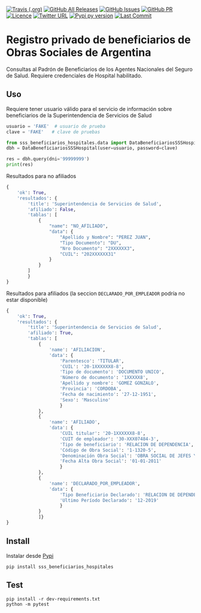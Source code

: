 [![Travis (.org)](https://img.shields.io/travis/cluster311/sss-beneficiarios?style=for-the-badge)](https://travis-ci.org/github/cluster311/sss-beneficiarios)
[![GitHub All Releases](https://img.shields.io/github/downloads/cluster311/sss-beneficiarios/total?style=for-the-badge)](https://github.com/cluster311/sss-beneficiarios/releases)
[![GitHub Issues](https://img.shields.io/github/issues/cluster311/sss-beneficiarios?style=for-the-badge)](https://github.com/cluster311/sss-beneficiarios/issues)
[![GitHub PR](https://img.shields.io/github/issues-pr/cluster311/sss-beneficiarios?style=for-the-badge)](https://github.com/cluster311/sss-beneficiarios/pulls)
[![Licence](https://img.shields.io/github/license/cluster311/sss-beneficiarios?style=for-the-badge)](https://github.com/cluster311/sss-beneficiarios/blob/master/LICENSE)
[![Twitter URL](https://img.shields.io/twitter/url?style=for-the-badge&url=https%3A%2F%2Ftwitter.com%2Fcluster311)](https://twitter.com/cluster311)
[![Pypi py version](https://img.shields.io/pypi/pyversions/sss-beneficiarios-hospitales?style=for-the-badge)](https://pypi.org/project/sss-beneficiarios-hospitales/)
[![Last Commit](https://img.shields.io/github/last-commit/cluster311/sss-beneficiarios?style=for-the-badge)](https://github.com/cluster311/sss-beneficiarios/commits/master)
# Registro privado de beneficiarios de Obras Sociales de Argentina

Consultas al Padrón de Beneficiarios de los Agentes Nacionales del Seguro de Salud. Requiere credenciales de Hospital habilitado.

## Uso

Requiere tener usuario válido para el servicio de información sobre beneficiarios de 
la Superintendencia de Servicios de Salud

``` python
usuario = 'FAKE'  # usuario de prueba
clave = 'FAKE'   # clave de pruebas

from sss_beneficiarios_hospitales.data import DataBeneficiariosSSSHospital
dbh = DataBeneficiariosSSSHospital(user=usuario, password=clave)

res = dbh.query(dni='99999999')
print(res)
```

Resultados para no afiliados

``` python
{
    'ok': True, 
    'resultados': {
        'title': 'Superintendencia de Servicios de Salud',
        'afiliado': False,
        'tablas': [
            {
                "name": "NO_AFILIADO",
                "data": {
                    "Apellido y Nombre": "PEREZ JUAN",
                    "Tipo Documento": "DU",
                    "Nro Documento": "2XXXXXX3",
                    "CUIL": "202XXXXXX31"
                }
            }
        ]
        }
}
```

Resultados para afiliados (la seccion `DECLARADO_POR_EMPLEADOR` podría no estar disponible)

``` python
{
    'ok': True, 
    'resultados': {
        'title': 'Superintendencia de Servicios de Salud', 
        'afiliado': True, 
        'tablas': [
            {
                'name': 'AFILIACION', 
                'data': {
                    'Parentesco': 'TITULAR', 
                    'CUIL': '20-1XXXXXX8-8', 
                    'Tipo de documento': 'DOCUMENTO UNICO', 
                    'Número de documento': '1XXXXX8', 
                    'Apellido y nombre': 'GOMEZ GONZALO', 
                    'Provincia': 'CORDOBA', 
                    'Fecha de nacimiento': '27-12-1951', 
                    'Sexo': 'Masculino'
                    }
            }, 
            {
                'name': 'AFILIADO', 
                'data': {
                    'CUIL titular': '20-1XXXXXX8-8', 
                    'CUIT de empleador': '30-XXX07484-3', 
                    'Tipo de beneficiario': 'RELACION DE DEPENDENCIA', 
                    'Código de Obra Social': '1-1320-5', 
                    'Denominación Obra Social': 'OBRA SOCIAL DE JEFES Y OFICIALES NAVALES DE RADIOCOMUNICACIONES', 
                    'Fecha Alta Obra Social': '01-01-2011'
                    }
            }, 
            {
                'name': 'DECLARADO_POR_EMPLEADOR', 
                'data': {
                    'Tipo Beneficiario Declarado': 'RELACION DE DEPENDENCIA (DDJJ SIJP)', 
                    'Ultimo Período Declarado': '12-2019'
                    }
            }
            ]}
}
```


## Install

Instalar desde [Pypi](https://pypi.org/project/sss-beneficiarios-hospitales/)

```
pip install sss_beneficiarios_hospitales
```

## Test

```
pip install -r dev-requirements.txt
python -m pytest
```